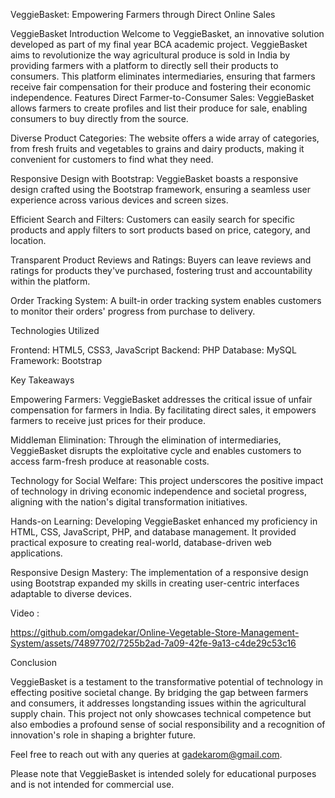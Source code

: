 VeggieBasket: Empowering Farmers through Direct Online Sales

VeggieBasket
Introduction
Welcome to VeggieBasket, an innovative solution developed as part of my final year BCA academic project. VeggieBasket aims to revolutionize the way agricultural produce is sold in India by providing farmers with a platform to directly sell their products to consumers. This platform eliminates intermediaries, ensuring that farmers receive fair compensation for their produce and fostering their economic independence.
Features
Direct Farmer-to-Consumer Sales: VeggieBasket allows farmers to create profiles and list their produce for sale, enabling consumers to buy directly from the source.

Diverse Product Categories: The website offers a wide array of categories, from fresh fruits and vegetables to grains and dairy products, making it convenient for customers to find what they need.

Responsive Design with Bootstrap: VeggieBasket boasts a responsive design crafted using the Bootstrap framework, ensuring a seamless user experience across various devices and screen sizes.

Efficient Search and Filters: Customers can easily search for specific products and apply filters to sort products based on price, category, and location.

Transparent Product Reviews and Ratings: Buyers can leave reviews and ratings for products they've purchased, fostering trust and accountability within the platform.

Order Tracking System: A built-in order tracking system enables customers to monitor their orders' progress from purchase to delivery.

Technologies Utilized

Frontend: HTML5, CSS3, JavaScript
Backend: PHP
Database: MySQL
Framework: Bootstrap

Key Takeaways

Empowering Farmers: VeggieBasket addresses the critical issue of unfair compensation for farmers in India. By facilitating direct sales, it empowers farmers to receive just prices for their produce.

Middleman Elimination: Through the elimination of intermediaries, VeggieBasket disrupts the exploitative cycle and enables customers to access farm-fresh produce at reasonable costs.

Technology for Social Welfare: This project underscores the positive impact of technology in driving economic independence and societal progress, aligning with the nation's digital transformation initiatives.

Hands-on Learning: Developing VeggieBasket enhanced my proficiency in HTML, CSS, JavaScript, PHP, and database management. It provided practical exposure to creating real-world, database-driven web applications.

Responsive Design Mastery: The implementation of a responsive design using Bootstrap expanded my skills in creating user-centric interfaces adaptable to diverse devices.

Video : 


https://github.com/omgadekar/Online-Vegetable-Store-Management-System/assets/74897702/7255b2ad-7a09-42fe-9a13-c4de29c53c16



Conclusion

VeggieBasket is a testament to the transformative potential of technology in effecting positive societal change. By bridging the gap between farmers and consumers, it addresses longstanding issues within the agricultural supply chain. This project not only showcases technical competence but also embodies a profound sense of social responsibility and a recognition of innovation's role in shaping a brighter future.

Feel free to reach out with any queries at gadekarom@gmail.com.

Please note that VeggieBasket is intended solely for educational purposes and is not intended for commercial use.
